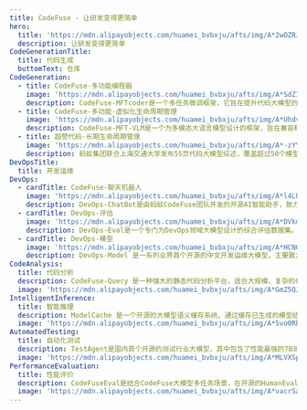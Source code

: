 ```yaml
---
title: CodeFuse - 让研发变得更简单
hero:
  title: 'https://mdn.alipayobjects.com/huamei_bvbxju/afts/img/A*2wOZRJyrE4gAAAAAAAAAAAAADlHYAQ/original'
  description: 让研发变得更简单
CodeGenerationTitle:
  title: 代码生成
  buttomText: 仓库
CodeGeneration:
  - title: CodeFuse-多功能编程器
    image: 'https://mdn.alipayobjects.com/huamei_bvbxju/afts/img/A*SdZIQYUwWqgAAAAAAAAAAAAADlHYAQ/original'
    description: CodeFuse-MFTcoder是一个多任务微调框架，它旨在提升代码大模型的编程能力。与传统单任务微调相比，它能够同时处理多个编程任务，通过结合多元损失函数来均衡不同任务间的数据量、难度和收敛速度差异，从而提高了微调效率和性能。此外，该框架还引入了高效的训练优化技术，可以与多个知名的开源大模型兼容，并且在Opencompass Leaderboard上基于Deepseek模型的MFT表现排名第一。
  - title: CodeFuse-多功能-虚拟化生命周期管理
    image: 'https://mdn.alipayobjects.com/huamei_bvbxju/afts/img/A*UhdvTKE_ZsEAAAAAAAAAAAAADlHYAQ/original'
    description: CodeFuse-MFT-VLM是一个为多模态大语言模型设计的框架，旨在兼容和适应多种视觉和语言模型以支持不同类型的任务。它集成了众多视觉编码器如CLIP系列和语言模型如Vicuna和LLAMA系列，提供灵活的配置选项，允许用户通过VL-MFTCoder自由组合不同的模型，从而简化多模态任务的开发和应用过程。
  - title: 超赞代码-长期生命周期管理
    image: 'https://mdn.alipayobjects.com/huamei_bvbxju/afts/img/A*-zYYS4piTp0AAAAAAAAAAAAADlHYAQ/original'
    description: 蚂蚁集团联合上海交通大学发布55页代码大模型综述，覆盖超过50个模型、30个下游任务、500篇参考文献，全方位总结大语言模型在代码相关应用中的最新进展与挑战。
DevOpsTitle:
  title: 开发运维
DevOps:
  - cardTitle: CodeFuse-聊天机器人
    image: 'https://mdn.alipayobjects.com/huamei_bvbxju/afts/img/A*l4LUSpeo7GMAAAAAAAAAAAAADlHYAQ/original'
    description: DevOps-ChatBot是由蚂蚁CodeFuse团队开发的开源AI智能助手，致力于简化和优化软件开发生命周期中的各个环节。
  - cardTitle: DevOps-评估
    image: 'https://mdn.alipayobjects.com/huamei_bvbxju/afts/img/A*DVkmS5rN2iEAAAAAAAAAAAAADlHYAQ/original'
    description: DevOps-Eval是一个专门为DevOps领域大模型设计的综合评估数据集。我们希望DevOps-Eval能够帮助开发者，尤其是DevOps领域的开发者，追踪进展并分析他们拥有的DevOps大模型的优势和不足之处。
  - cardTitle: DevOps-模型
    image: 'https://mdn.alipayobjects.com/huamei_bvbxju/afts/img/A*HCNGRblECa4AAAAAAAAAAAAADlHYAQ/original'
    description: DevOps-Model 是一系列业界首个开源的中文开发运维大模型，主要致力于在 DevOps 领域发挥实际价值。目前，DevOps-Model 能够帮助工程师回答在 DevOps 生命周期中遇到的问题。
CodeAnalysis:
  title: 代码分析
  description: CodeFuse-Query 是一种强大的静态代码分析平台，适合大规模、复杂的代码库分析场景。它的以数据为中心的方法和高度的可扩展性使得它在现代软件开发环境中具有独特的优势。
  image: 'https://mdn.alipayobjects.com/huamei_bvbxju/afts/img/A*GmZ5QJxXM28AAAAAAAAAAAAADlHYAQ/original'
IntelligentInference:
  title: 智能推理
  description: ModelCache 是一个开源的大模型语义缓存系统，通过缓存已生成的模型结果，降低类似请求的响应时间，提升用户体验。该项目从服务优化角度出发，引入缓存机制，在资源有限和对实时性要求较高的场景下，帮助企业和研究机构降低推理部署成本、提升模型性能和效率、提供规模化大模型服务。我们希望通过开源，分享交流大模型语义Cache的相关技术。
  image: 'https://mdn.alipayobjects.com/huamei_bvbxju/afts/img/A*5vo0RbPtGYgAAAAAAAAAAAAADlHYAQ/original'
AutomatedTesting:
  title: 自动化测试
  description: TestAgent是国内首个开源的测试行业大模型，其中包含了性能最强的7B测试领域大模型，以及配套的本地模型快速发布和体验工程化框架。TestAgent旨在构建测试领域的“智能体”，融合大模型和质量领域工程化技术，促进质量技术代系升级。我们期望和社区成员一起合作，打造创新的测试领域解决方案，构建24小时在线的测试助理服务，让测试如丝般顺滑。
  image: 'https://mdn.alipayobjects.com/huamei_bvbxju/afts/img/A*MLVXSpMIRTYAAAAAAAAAAAAADlHYAQ/original'
PerformanceEvaluation:
  title: 性能评价
  description: CodeFuseEval是结合CodeFuse大模型多任务场景，在开源的HumanEval-x、MBPP、DS1000评测基准基础上，开发的面向大模型代码垂类领域的企业级多类型编程任务评估基准。可用于评估大模型在代码补全、自然语言生成代码、测试用例生成、跨语言代码翻译、中文指令生成代码、代码注解释、Bug检测/修复、代码优化等不同任务的能力表现。旨在贴近企业实际应用场景，构建而成的衡量大模型代码生成相关能力的「多维」、「多样」和「可信」的评测基准。
  image: 'https://mdn.alipayobjects.com/huamei_bvbxju/afts/img/A*vacrSasSVFYAAAAAAAAAAAAADlHYAQ/original'
---
```

